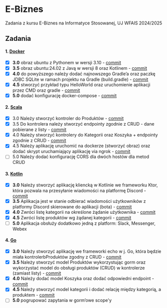 # E-Biznes
Zadania z kursu E-Biznes na Informatyce Stosowanej, UJ WFAIS 2024/2025

## Zadania
#### 1. [Docker](zad1)
- [x] **3.0** obraz ubuntu z Pythonem w wersji 3.10 - [commit](https://github.com/barankonrad/eBiznes/commit/08666ab02340e04e61bc625442f25190fc6ae1e9)
- [x] **3.5** obraz ubuntu:24.02 z Javą w wersji 8 oraz Kotlinem - [commit](https://github.com/barankonrad/eBiznes/commit/08666ab02340e04e61bc625442f25190fc6ae1e9)
- [x] **4.0** do powyższego należy dodać najnowszego Gradle’a oraz paczkę JDBC SQLite w ramach projektu na Gradle (build.gradle) - [commit](https://github.com/barankonrad/eBiznes/commit/08666ab02340e04e61bc625442f25190fc6ae1e9)
- [x] **4.5** stworzyć przykład typu HelloWorld oraz uruchomienie aplikacji przez CMD oraz gradle - [commit](https://github.com/barankonrad/eBiznes/commit/08666ab02340e04e61bc625442f25190fc6ae1e9)
- [x] **5.0** dodać konfigurację docker-compose - [commit](https://github.com/barankonrad/eBiznes/commit/08666ab02340e04e61bc625442f25190fc6ae1e9)

#### 2. [Scala](zad2)
- [x] 3.0 Należy stworzyć kontroler do Produktów - [commit](https://github.com/barankonrad/eBiznes/commit/283e1398334f7ac5596ca596ad5cceefd90c173d)
- [x] 3.5 Do kontrolera należy stworzyć endpointy zgodnie z CRUD - dane pobierane z listy - [commit](https://github.com/barankonrad/eBiznes/commit/283e1398334f7ac5596ca596ad5cceefd90c173d)
- [x] 4.0 Należy stworzyć kontrolery do Kategorii oraz Koszyka + endpointy zgodnie z CRUD - [commit](https://github.com/barankonrad/eBiznes/commit/283e1398334f7ac5596ca596ad5cceefd90c173d)
- [x] 4.5 Należy aplikację uruchomić na dockerze (stworzyć obraz) oraz dodać skrypt uruchamiający aplikację via ngrok - [commit](https://github.com/barankonrad/eBiznes/commit/283e1398334f7ac5596ca596ad5cceefd90c173d)
- [ ] 5.0 Należy dodać konfigurację CORS dla dwóch hostów dla metod CRUD
#### 3. [Kotlin](zad3)
- [x] **3.0** Należy stworzyć aplikację kliencką w Kotlinie we frameworku Ktor, która pozwala na przesyłanie wiadomości na platformę Discord - [commit](https://github.com/barankonrad/eBiznes/commit/5ddeb0e96cd5a47d643e1cfaf7ba59e8952b758f)
- [x] **3.5** Aplikacja jest w stanie odbierać wiadomości użytkowników z platformy Discord skierowane do aplikacji (bota) - [commit](https://github.com/barankonrad/eBiznes/commit/5a33c526939f6316148e0bd4456ce2ca8e66c174)
- [x] **4.0** Zwróci listę kategorii na określone żądanie użytkownika - [commit](https://github.com/barankonrad/eBiznes/commit/c71968a2cd58dc82a35650bdab3eaaa7bd25c4e6)
- [x] **4.5** Zwróci listę produktów wg żądanej kategorii - [commit](https://github.com/barankonrad/eBiznes/commit/f7b58919fc858d0ce69b69a769074808a8500838)
- [ ] **5.0** Aplikacja obsłuży dodatkowo jedną z platform: Slack, Messenger, Webex
#### 4. [Go](zad4)
- [x] **3.0** Należy stworzyć aplikację we frameworki echo w j. Go, która będzie miała kontrolerbProduktów zgodny z CRUD - [commit](https://github.com/barankonrad/eBiznes/commit/28017102442a93c4c2be747c9e4b654dc7095938)
- [x] **3.5** Należy stworzyć model Produktów wykorzystując gorm oraz wykorzystać model do obsługi produktów (CRUD) w kontrolerze (zamiast listy) - [commit](https://github.com/barankonrad/eBiznes/commit/28017102442a93c4c2be747c9e4b654dc7095938)
- [x] **4.0** Należy dodać model Koszyka oraz dodać odpowiedni endpoint - [commit](https://github.com/barankonrad/eBiznes/commit/64eb750c495e118c3b9bd6f866aa5b0ab4cae18f)
- [x] **4.5** Należy stworzyć model kategorii i dodać relację między kategorią, a produktem - [commit](https://github.com/barankonrad/eBiznes/commit/64fe19ca95af50b373363e719cedfac16861cf9f)
- [ ] **5.0** pogrupować zapytania w gorm’owe scope'y
